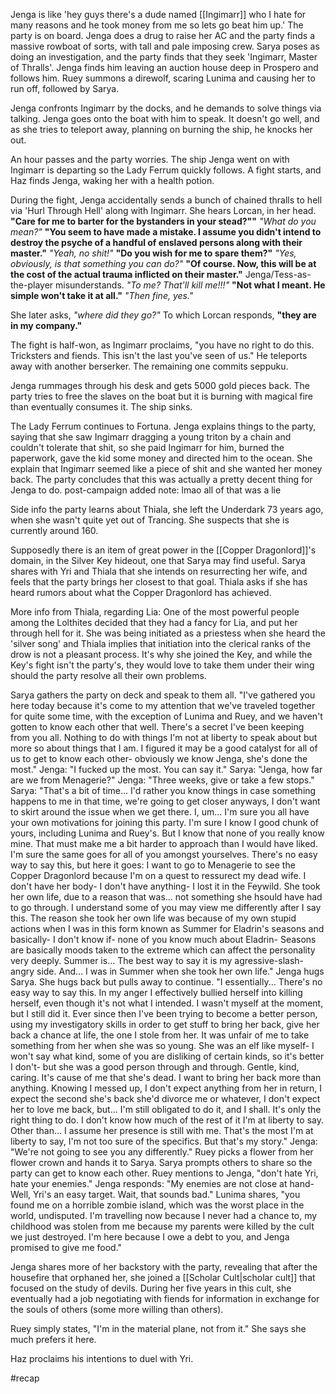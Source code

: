Jenga is like 'hey guys there's a dude named [[Ingimarr]] who I hate for many reasons and he took money from me so lets go beat him up.'
The party is on board. Jenga does a drug to raise her AC and the party finds a massive rowboat of sorts, with tall and pale imposing crew. Sarya poses as doing an investigation, and the party finds that they seek 'Ingimarr, Master of Thralls'. Jenga finds him leaving an auction house deep in Prospero and follows him. Ruey summons a direwolf, scaring Lunima and causing her to run off, followed by Sarya.

Jenga confronts Ingimarr by the docks, and he demands to solve things via talking. Jenga goes onto the boat with him to speak. It doesn't go well, and as she tries to teleport away, planning on burning the ship, he knocks her out.

An hour passes and the party worries. The ship Jenga went on with Ingimarr is departing so the Lady Ferrum quickly follows. A fight starts, and Haz finds Jenga, waking her with a health potion.

During the fight, Jenga accidentally sends a bunch of chained thralls to hell via 'Hurl Through Hell' along with Ingimarr. She hears Lorcan, in her head.
**"Care for me to barter for the bystanders in your stead?""**
*"What do you mean?"*
**"You seem to have made a mistake. I assume you didn't intend to destroy the psyche of a handful of enslaved persons along with their master."**
*"Yeah, no shit!"*
**"Do you wish for me to spare them?"**
*"Yes, obviously, is that something you can do?"*
**"Of course. Now, this will be at the cost of the actual trauma inflicted on their master."**
Jenga/Tess-as-the-player misunderstands.
*"To me? That'll kill me!!!"*
**"Not what I meant. He simple won't take it at all."**
*"Then fine, yes."*

She later asks, *"where did they go?"* To which Lorcan responds, **"they are in my company."**

The fight is half-won, as Ingimarr proclaims, "you have no right to do this. Tricksters and fiends. This isn't the last you've seen of us." He teleports away with another berserker. The remaining one commits seppuku. 

Jenga rummages through his desk and gets 5000 gold pieces back. The party tries to free the slaves on the boat but it is burning with magical fire than eventually consumes it. The ship sinks.

The Lady Ferrum continues to Fortuna. Jenga explains things to the party, saying that she saw Ingimarr dragging a young triton by a chain and couldn't tolerate that shit, so she paid Ingimarr for him, burned the paperwork, gave the kid some money and directed him to the ocean. She explain that Ingimarr seemed like a piece of shit and she wanted her money back. The party concludes that this was actually a pretty decent thing for Jenga to do.
post-campaign added note: lmao all of that was a lie

Side info the party learns about Thiala, she left the Underdark 73 years ago, when she wasn't quite yet out of Trancing. She suspects that she is currently around 160. 

Supposedly there is an item of great power in the [[Copper Dragonlord]]'s domain, in the Silver Key hideout, one that Sarya may find useful.
Sarya shares with Yri and Thiala that she intends on resurrecting her wife, and feels that the party brings her closest to that goal. Thiala asks if she has heard rumors about what the Copper Dragonlord has achieved.

More info from Thiala, regarding Lia: One of the most powerful people among the Lolthites decided that they had a fancy for Lia, and put her through hell for it. She was being initiated as a priestess when she heard the 'silver song' and Thiala implies that initiation into the clerical ranks of the drow is not a pleasant process. It's why she joined the Key, and while the Key's fight isn't the party's, they would love to take them under their wing should the party resolve all their own problems.

Sarya gathers the party on deck and speak to them all.
"I've gathered you here today because it's come to my attention that we've traveled together for quite some time, with the exception of Lunima and Ruey, and we haven't gotten to know each other that well. There's a secret I've been keeping from you all. Nothing to do with things I'm not at liberty to speak about but more so about things that I am. I figured it may be a good catalyst for all of us to get to know each other- obviously we know Jenga, she's done the most."
Jenga: "I fucked up the most. You can say it."
Sarya: "Jenga, how far are we from Menagerie?"
Jenga: "Three weeks, give or take a few stops."
Sarya: "That's a bit of time... I'd rather you know things in case something happens to me in that time, we're going to get closer anyways, I don't want to skirt around the issue when we get there. I, um... I'm sure you all have your own motivations for joining this party. I'm sure I know I good chunk of yours, including Lunima and Ruey's. But I know that none of you really know mine. That must make me a bit harder to approach than I would have liked. I'm sure the same goes for all of you amongst yourselves. There's no easy way to say this, but here it goes: I want to go to Menagerie to see the Copper Dragonlord because I'm on a quest to ressurect my dead wife. I don't have her body- I don't have anything- I lost it in the Feywild. She took her own life, due to a reason that was... not something she hsould have had to go through. I understand some of you may view me differently after I say this. The reason she took her own life was because of my own stupid actions when I was in this form known as Summer for Eladrin's seasons and basically- I don't know if- none of you know much about Eladrin- Seasons are basically moods taken to the extreme which can affect the personality very deeply. Summer is... The best way to say it is my agressive-slash-angry side. And... I was in Summer when she took her own life."
Jenga hugs Sarya. She hugs back but pulls away to continue.
"I essentially... There's no easy way to say this. In my anger I effectively bullied herself into killing herself, even though it's not what I intended. I wasn't myself at the moment, but I still did it. Ever since then I've been trying to become a better person, using my investigatory skills in order to get stuff to bring her back, give her back a chance at life, the one I stole from her. It was unfair of me to take something from her when she was so young. She was an elf like myself- I won't say what kind, some of you are disliking of certain kinds, so it's better I don't- but she was a good person through and through. Gentle, kind, caring. It's cause of me that she's dead. I want to bring her back more than anything. Knowing I messed up, I don't expect anything from her in return, I expect the second she's back she'd divorce me or whatever, I don't expect her to love me back, but... I'm still obligated to do it, and I shall. It's only the right thing to do. I don't know how much of the rest of it I'm at liberty to say. Other than... I assume her presence is still with me. That's the most I'm at liberty to say, I'm not too sure of the specifics. But that's my story."
Jenga: "We're not going to see you any differently."
Ruey picks a flower from her flower crown and hands it to Sarya.
Sarya prompts others to share so the party can get to know each other.
Ruey mentions to Jenga, "don't hate Yri, hate your enemies."
Jenga responds: "My enemies are not close at hand- Well, Yri's an easy target. Wait, that sounds bad."
Lunima shares, "you found me on a horrible zombie island, which was the worst place in the world, undisputed. I'm travelling now because I never had a chance to, my childhood was stolen from me because my parents were killed by the cult we just destroyed. I'm here because I owe a debt to you, and Jenga promised to give me food."

Jenga shares more of her backstory with the party, revealing that after the housefire that orphaned her, she joined a [[Scholar Cult|scholar cult]] that focused on the study of devils. During her five years in this cult, she eventually had a job negotiating with fiends for information in exchange for the souls of others (some more willing than others). 

Ruey simply states, "I'm in the material plane, not from it." She says she much prefers it here.

Haz proclaims his intentions to duel with Yri.

#recap